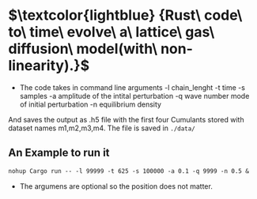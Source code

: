 # $\textcolor{lightblue} {Rust\ code\ to\ time\ evolve\ a\ lattice\  gas\ diffusion\ model(with\ non-linearity).}$

- The code takes in command line arguments
  -l chain_lenght
  -t time
  -s samples
  -a amplitude of the intital perturbation
  -q wave number mode of initial perturbation
  -n equilibrium density
  
And saves the output as .h5 file with the first four Cumulants stored with dataset names m1,m2,m3,m4. The file is saved in `./data/`

## An Example to run it 

```diff
nohup Cargo run -- -l 99999 -t 625 -s 100000 -a 0.1 -q 9999 -n 0.5 &
```

- The argumens are optional so the position does not matter.

